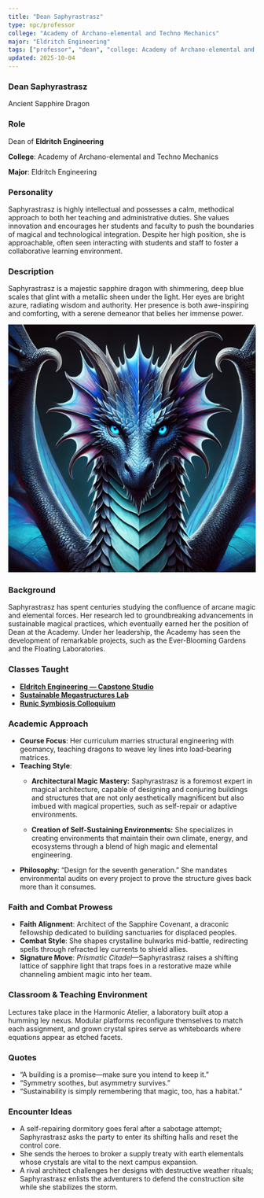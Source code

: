 ```yaml
---
title: "Dean Saphyrastrasz"
type: npc/professor
college: "Academy of Archano-elemental and Techno Mechanics"
major: "Eldritch Engineering"
tags: ["professor", "dean", "college: Academy of Archano-elemental and Techno Mechanics", "major: Eldritch Engineering","variant:sapphire"]
updated: 2025-10-04
---
```


### Dean Saphyrastrasz

Ancient Sapphire Dragon

### Role

Dean of **Eldritch Engineering**

**College**: Academy of Archano-elemental and Techno Mechanics

**Major**: Eldritch Engineering

### Personality

Saphyrastrasz is highly intellectual and possesses a calm, methodical approach to both her teaching and administrative duties. She values innovation and encourages her students and faculty to push the boundaries of magical and technological integration. Despite her high position, she is approachable, often seen interacting with students and staff to foster a collaborative learning environment.

### Description

Saphyrastrasz is a majestic sapphire dragon with shimmering, deep blue scales that glint with a metallic sheen under the light. Her eyes are bright azure, radiating wisdom and authority. Her presence is both awe-inspiring and comforting, with a serene demeanor that belies her immense power.

![3D5D11F6-4F4D-40B6-B227-C210718F8D09](/assets/images/3D5D11F6-4F4D-40B6-B227-C210718F8D09.webp)

### Background

Saphyrastrasz has spent centuries studying the confluence of arcane magic and elemental forces. Her research led to groundbreaking advancements in sustainable magical practices, which eventually earned her the position of Dean at the Academy. Under her leadership, the Academy has seen the development of remarkable projects, such as the Ever-Blooming Gardens and the Floating Laboratories.

### Classes Taught

- **[Eldritch Engineering — Capstone Studio](../Academics/course-catalog.md#eldritch-engineering-capstone-studio)**
- **[Sustainable Megastructures Lab](../Academics/course-catalog.md#sustainable-megastructures-lab)**
- **[Runic Symbiosis Colloquium](../Academics/course-catalog.md#runic-symbiosis-colloquium)**

### Academic Approach

- **Course Focus**: Her curriculum marries structural engineering with geomancy, teaching dragons to weave ley lines into load-bearing matrices.
- **Teaching Style**:
  - **Architectural Magic Mastery:** Saphyrastrasz is a foremost expert in magical architecture, capable of designing and conjuring buildings and structures that are not only aesthetically magnificent but also imbued with magical properties, such as self-repair or adaptive environments.

  - **Creation of Self-Sustaining Environments:** She specializes in creating environments that maintain their own climate, energy, and ecosystems through a blend of high magic and elemental engineering.
- **Philosophy**: “Design for the seventh generation.” She mandates environmental audits on every project to prove the structure gives back more than it consumes.

### Faith and Combat Prowess

- **Faith Alignment**: Architect of the Sapphire Covenant, a draconic fellowship dedicated to building sanctuaries for displaced peoples.
- **Combat Style**: She shapes crystalline bulwarks mid-battle, redirecting spells through refracted ley currents to shield allies.
- **Signature Move**: *Prismatic Citadel*—Saphyrastrasz raises a shifting lattice of sapphire light that traps foes in a restorative maze while channeling ambient magic into her team.

### Classroom & Teaching Environment

Lectures take place in the Harmonic Atelier, a laboratory built atop a humming ley nexus. Modular platforms reconfigure themselves to match each assignment, and grown crystal spires serve as whiteboards where equations appear as etched facets.

### Quotes

- “A building is a promise—make sure you intend to keep it.”
- “Symmetry soothes, but asymmetry survives.”
- “Sustainability is simply remembering that magic, too, has a habitat.”

### Encounter Ideas

- A self-repairing dormitory goes feral after a sabotage attempt; Saphyrastrasz asks the party to enter its shifting halls and reset the control core.
- She sends the heroes to broker a supply treaty with earth elementals whose crystals are vital to the next campus expansion.
- A rival architect challenges her designs with destructive weather rituals; Saphyrastrasz enlists the adventurers to defend the construction site while she stabilizes the storm.
